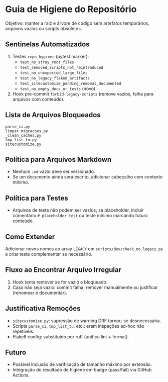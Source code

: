 # Guia de Higiene do Repositório

Objetivo: manter a raiz e árvore de código sem artefatos temporários, arquivos vazios ou scripts obsoletos.

## Sentinelas Automatizados

1. Testes `repo_hygiene` (pytest marker):
   - `test_no_stray_root_files`
   - `test_removed_scripts_not_reintroduced`
   - `test_no_unexpected_large_files`
   - `test_no_legacy_flake8_artifacts`
   - `test_sitecustomize_pending_removal_documented`
   - `test_no_empty_docs_or_tests` (novo)
2. Hook pre-commit `forbid-legacy-scripts` (remove vazios, falha para arquivos com conteúdo).

## Lista de Arquivos Bloqueados
```
parse_ci.py
limpar_migracoes.py
_clean_caches.py
tmp_list_tu.py
sitecustomize.py
```

## Política para Arquivos Markdown
- Nenhum `.md` vazio deve ser versionado.
- Se um documento ainda será escrito, adicionar cabeçalho com contexto mínimo.

## Política para Testes
- Arquivos de teste não podem ser vazios; se placeholder, incluir comentário `# placeholder test` ou teste mínimo marcando futuro conteúdo.

## Como Extender
Adicionar novos nomes ao array `LEGACY` em `scripts/dev/check_no_legacy.py` e criar teste complementar se necessário.

## Fluxo ao Encontrar Arquivo Irregular
1. Hook tenta remover se for vazio e bloqueado.
2. Caso não seja vazio: commit falha; remover manualmente ou justificar (renomear e documentar).

## Justificativa Remoções
- `sitecustomize.py`: supressão de warning DRF tornou-se desnecessária.
- Scripts `parse_ci`, `tmp_list_tu`, etc.: eram inspeções ad-hoc não repetíveis.
- Flake8 config: substituído por ruff (unifica lint + format).

## Futuro
- Possível inclusão de verificação de tamanho máximo por extensão.
- Integração do resultado de higiene em badge (pass/fail) via GitHub Actions.
